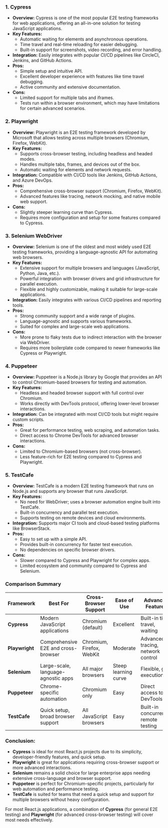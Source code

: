 ### 1. **Cypress**
   - **Overview:** Cypress is one of the most popular E2E testing frameworks for web applications, offering an all-in-one solution for testing JavaScript applications.
   - **Key Features:**
     - Automatic waiting for elements and asynchronous operations.
     - Time travel and real-time reloading for easier debugging.
     - Built-in support for screenshots, video recording, and error handling.
   - **Integration:** Easily integrates with popular CI/CD pipelines like CircleCI, Jenkins, and GitHub Actions.
   - **Pros:**
     - Simple setup and intuitive API.
     - Excellent developer experience with features like time travel debugging.
     - Active community and extensive documentation.
   - **Cons:**
     - Limited support for multiple tabs and iframes.
     - Tests run within a browser environment, which may have limitations for certain advanced scenarios.

### 2. **Playwright**
   - **Overview:** Playwright is an E2E testing framework developed by Microsoft that allows testing across multiple browsers (Chromium, Firefox, WebKit).
   - **Key Features:**
     - Supports cross-browser testing, including headless and headed modes.
     - Handles multiple tabs, frames, and devices out of the box.
     - Automatic waiting for elements and network requests.
   - **Integration:** Compatible with CI/CD tools like Jenkins, GitHub Actions, and Azure DevOps.
   - **Pros:**
     - Comprehensive cross-browser support (Chromium, Firefox, WebKit).
     - Advanced features like tracing, network mocking, and native mobile web support.
   - **Cons:**
     - Slightly steeper learning curve than Cypress.
     - Requires more configuration and setup for some features compared to Cypress.

### 3. **Selenium WebDriver**
   - **Overview:** Selenium is one of the oldest and most widely used E2E testing frameworks, providing a language-agnostic API for automating web browsers.
   - **Key Features:**
     - Extensive support for multiple browsers and languages (JavaScript, Python, Java, etc.).
     - Powerful integration with browser drivers and grid infrastructure for parallel execution.
     - Flexible and highly customizable, making it suitable for large-scale applications.
   - **Integration:** Easily integrates with various CI/CD pipelines and reporting tools.
   - **Pros:**
     - Strong community support and a wide range of plugins.
     - Language-agnostic and supports various frameworks.
     - Suited for complex and large-scale web applications.
   - **Cons:**
     - More prone to flaky tests due to indirect interaction with the browser via WebDriver.
     - Requires more boilerplate code compared to newer frameworks like Cypress or Playwright.

### 4. **Puppeteer**
   - **Overview:** Puppeteer is a Node.js library by Google that provides an API to control Chromium-based browsers for testing and automation.
   - **Key Features:**
     - Headless and headed browser support with full control over Chromium.
     - Works directly with DevTools protocol, offering lower-level browser interactions.
   - **Integration:** Can be integrated with most CI/CD tools but might require custom scripts.
   - **Pros:**
     - Great for performance testing, web scraping, and automation tasks.
     - Direct access to Chrome DevTools for advanced browser interactions.
   - **Cons:**
     - Limited to Chromium-based browsers (not cross-browser).
     - Less feature-rich for E2E testing compared to Cypress and Playwright.

### 5. **TestCafe**
   - **Overview:** TestCafe is a modern E2E testing framework that runs on Node.js and supports any browser that runs JavaScript.
   - **Key Features:**
     - No need for WebDriver; uses a browser automation engine built into TestCafe.
     - Built-in concurrency and parallel test execution.
     - Supports testing on remote devices and cloud environments.
   - **Integration:** Supports major CI tools and cloud-based testing platforms like BrowserStack.
   - **Pros:**
     - Easy to set up with a simple API.
     - Provides built-in concurrency for faster test execution.
     - No dependencies on specific browser drivers.
   - **Cons:**
     - Slower compared to Cypress and Playwright for complex apps.
     - Limited ecosystem and community compared to Cypress and Selenium.

### Comparison Summary

| **Framework**  | **Best For**                        | **Cross-Browser Support** | **Ease of Use**       | **Advanced Features**        | **CI/CD Integration**         |
| -------------- | ----------------------------------- | ------------------------- | --------------------- | ---------------------------- | ----------------------------- |
| **Cypress**    | Modern JavaScript applications      | Chromium (default)        | Excellent             | Built-in time travel, waiting | Strong, straightforward       |
| **Playwright** | Comprehensive E2E and cross-browser | Chromium, Firefox, WebKit | Moderate              | Advanced tracing, network control | Excellent with broad flexibility |
| **Selenium**   | Large-scale, language-agnostic apps | All major browsers        | Steep learning curve  | Flexible, grid execution       | Industry-standard, well-supported |
| **Puppeteer**  | Chrome-specific automation          | Chromium only             | Easy                  | Direct access to DevTools     | Moderate, requires customization |
| **TestCafe**   | Quick setup, broad browser support  | All JavaScript browsers   | Easy                  | Built-in concurrency, remote testing | Good, easy to configure        |

### Conclusion:
- **Cypress** is ideal for most React.js projects due to its simplicity, developer-friendly features, and quick setup.
- **Playwright** is great for applications requiring cross-browser support or more advanced interactions.
- **Selenium** remains a solid choice for large enterprise apps needing extensive cross-language and browser support.
- **Puppeteer** is perfect for Chromium-specific projects, particularly for web automation and performance testing.
- **TestCafe** is suited for teams that need a quick setup and support for multiple browsers without heavy configuration.

For most React.js applications, a combination of **Cypress** (for general E2E testing) and **Playwright** (for advanced cross-browser testing) will cover most needs effectively.
